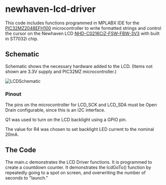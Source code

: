 # newhaven-lcd-driver
This code includes functions programmed in MPLABX IDE for the [PIC32MZ2048EFH100](https://ww1.microchip.com/downloads/en/DeviceDoc/PIC32MZ-Embedded-Connectivity-with-Floating-Point-Unit-Family-Data-Sheet-DS60001320H.pdf) microcontroller to write formatted strings and control the cursor on the Newhaven LCD [NHD-C0216CiZ-FSW-FBW-3V3](https://newhavendisplay.com/content/specs/NHD-C0216CiZ-FSW-FBW-3V3.pdf) with built in ST7032i chip.

## Schematic

Schematic shows the necessary hardware added to the LCD. (Items not shown are 3.3V supply and PIC32MZ microcontroller.)

![LCDSchematic](https://github.com/user-attachments/assets/447474af-e240-4e84-a071-022271d4fa35)

### Pinout

The pins on the microcontroller for LCD_SCK and LCD_SDA must be Open Drain configurable, since this is an I2C interface.

Q1 was used to turn on the LCD backlight using a GPIO pin.

The value for R4 was chosen to set backlight LED current to the nominal 20mA.

## The Code

The main.c demonstrates the LCD Driver functions. It is programmed to create a countdown counter. It demonstrates the lcdGoTo() function by repeatedly going to a spot on screen, and overwriting the number of seconds to "launch."
